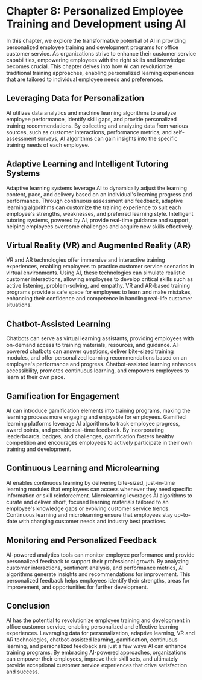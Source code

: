 Chapter 8: Personalized Employee Training and Development using AI
==================================================================

In this chapter, we explore the transformative potential of AI in providing personalized employee training and development programs for office customer service. As organizations strive to enhance their customer service capabilities, empowering employees with the right skills and knowledge becomes crucial. This chapter delves into how AI can revolutionize traditional training approaches, enabling personalized learning experiences that are tailored to individual employee needs and preferences.

Leveraging Data for Personalization
-----------------------------------

AI utilizes data analytics and machine learning algorithms to analyze employee performance, identify skill gaps, and provide personalized training recommendations. By collecting and analyzing data from various sources, such as customer interactions, performance metrics, and self-assessment surveys, AI algorithms can gain insights into the specific training needs of each employee.

Adaptive Learning and Intelligent Tutoring Systems
--------------------------------------------------

Adaptive learning systems leverage AI to dynamically adjust the learning content, pace, and delivery based on an individual's learning progress and performance. Through continuous assessment and feedback, adaptive learning algorithms can customize the training experience to suit each employee's strengths, weaknesses, and preferred learning style. Intelligent tutoring systems, powered by AI, provide real-time guidance and support, helping employees overcome challenges and acquire new skills effectively.

Virtual Reality (VR) and Augmented Reality (AR)
-----------------------------------------------

VR and AR technologies offer immersive and interactive training experiences, enabling employees to practice customer service scenarios in virtual environments. Using AI, these technologies can simulate realistic customer interactions, allowing employees to develop critical skills such as active listening, problem-solving, and empathy. VR and AR-based training programs provide a safe space for employees to learn and make mistakes, enhancing their confidence and competence in handling real-life customer situations.

Chatbot-Assisted Learning
-------------------------

Chatbots can serve as virtual learning assistants, providing employees with on-demand access to training materials, resources, and guidance. AI-powered chatbots can answer questions, deliver bite-sized training modules, and offer personalized learning recommendations based on an employee's performance and progress. Chatbot-assisted learning enhances accessibility, promotes continuous learning, and empowers employees to learn at their own pace.

Gamification for Engagement
---------------------------

AI can introduce gamification elements into training programs, making the learning process more engaging and enjoyable for employees. Gamified learning platforms leverage AI algorithms to track employee progress, award points, and provide real-time feedback. By incorporating leaderboards, badges, and challenges, gamification fosters healthy competition and encourages employees to actively participate in their own training and development.

Continuous Learning and Microlearning
-------------------------------------

AI enables continuous learning by delivering bite-sized, just-in-time learning modules that employees can access whenever they need specific information or skill reinforcement. Microlearning leverages AI algorithms to curate and deliver short, focused learning materials tailored to an employee's knowledge gaps or evolving customer service trends. Continuous learning and microlearning ensure that employees stay up-to-date with changing customer needs and industry best practices.

Monitoring and Personalized Feedback
------------------------------------

AI-powered analytics tools can monitor employee performance and provide personalized feedback to support their professional growth. By analyzing customer interactions, sentiment analysis, and performance metrics, AI algorithms generate insights and recommendations for improvement. This personalized feedback helps employees identify their strengths, areas for improvement, and opportunities for further development.

Conclusion
----------

AI has the potential to revolutionize employee training and development in office customer service, enabling personalized and effective learning experiences. Leveraging data for personalization, adaptive learning, VR and AR technologies, chatbot-assisted learning, gamification, continuous learning, and personalized feedback are just a few ways AI can enhance training programs. By embracing AI-powered approaches, organizations can empower their employees, improve their skill sets, and ultimately provide exceptional customer service experiences that drive satisfaction and success.
